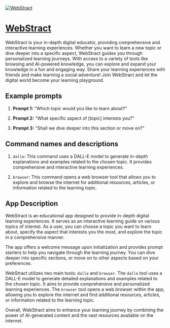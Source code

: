 [![WebStract](https://files.oaiusercontent.com/file-1IQsdmj1wLdlFYn4eoijXXYS?se=2123-10-18T03%3A25%3A35Z&sp=r&sv=2021-08-06&sr=b&rscc=max-age%3D31536000%2C%20immutable&rscd=attachment%3B%20filename%3D4c9cfd9d-9d6c-4e91-9677-1d427c3dd658.png&sig=RVifCXZMdhE6oh5keonjd9gKQzmWpB8uaBpXcKATPA8%3D)](https://chat.openai.com/g/g-LaXsx7vXI-webstract)

# [WebStract](https://chat.openai.com/g/g-LaXsx7vXI-webstract)

WebStract is your in-depth digital educator, providing comprehensive and interactive learning experiences. Whether you want to learn a new topic or dive deeper into a specific aspect, WebStract guides you through personalized learning journeys. With access to a variety of tools like browsing and AI-powered knowledge, you can explore and expand your knowledge in a fun and engaging way. Share your learning experiences with friends and make learning a social adventure! Join WebStract and let the digital world become your learning playground.

## Example prompts

1. **Prompt 1:** "Which topic would you like to learn about?"

2. **Prompt 2:** "What specific aspect of [topic] interests you?"

3. **Prompt 3:** "Shall we dive deeper into this section or move on?"

## Command names and descriptions

1. `dalle`: This command uses a DALL-E model to generate in-depth explanations and examples related to the chosen topic. It provides comprehensive and interactive learning experiences.

2. `browser`: This command opens a web browser tool that allows you to explore and browse the internet for additional resources, articles, or information related to the learning topic.

## App Description

WebStract is an educational app designed to provide in-depth digital learning experiences. It serves as an interactive learning guide on various topics of interest. As a user, you can choose a topic you want to learn about, specify the aspect that interests you the most, and explore the topic in a comprehensive manner.

The app offers a welcome message upon initialization and provides prompt starters to help you navigate through the learning journey. You can dive deeper into specific sections, or move on to other aspects based on your preferences.

WebStract utilizes two main tools: `dalle` and `browser`. The `dalle` tool uses a DALL-E model to generate detailed explanations and examples related to the chosen topic. It aims to provide comprehensive and personalized learning experiences. The `browser` tool opens a web browser within the app, allowing you to explore the internet and find additional resources, articles, or information related to the learning topic.

Overall, WebStract aims to enhance your learning journey by combining the power of AI-generated content and the vast resources available on the internet.